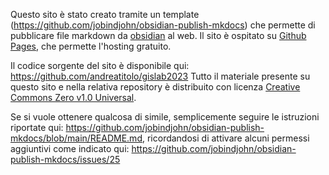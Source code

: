 Questo sito è stato creato tramite un template (https://github.com/jobindjohn/obsidian-publish-mkdocs) che permette di pubblicare file markdown da [obsidian](https://obsidian.md) al web. Il sito è ospitato su [Github Pages](https://pages.github.com/), che permette l'hosting gratuito.

Il codice sorgente del sito è disponibile qui: https://github.com/andreatitolo/gislab2023
Tutto il materiale presente su questo sito e nella relativa repository è distribuito con licenza [Creative Commons Zero v1.0 Universal](https://creativecommons.org/publicdomain/zero/1.0/).

Se si vuole ottenere qualcosa di simile, semplicemente seguire le istruzioni riportate qui: https://github.com/jobindjohn/obsidian-publish-mkdocs/blob/main/README.md, ricordandosi di attivare alcuni permessi aggiuntivi come indicato qui: https://github.com/jobindjohn/obsidian-publish-mkdocs/issues/25

